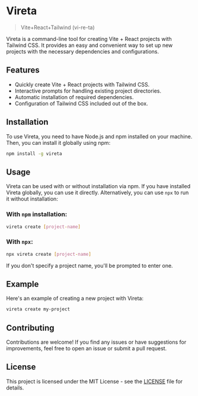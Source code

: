 # Vireta
> Vite+React+Tailwind (vi-re-ta)

Vireta is a command-line tool for creating Vite + React projects with Tailwind CSS. It provides an easy and convenient way to set up new projects with the necessary dependencies and configurations.

## Features

- Quickly create Vite + React projects with Tailwind CSS.
- Interactive prompts for handling existing project directories.
- Automatic installation of required dependencies.
- Configuration of Tailwind CSS included out of the box.

## Installation

To use Vireta, you need to have Node.js and npm installed on your machine. Then, you can install it globally using npm:

```bash
npm install -g vireta
```

## Usage

Vireta can be used with or without installation via npm. If you have installed Vireta globally, you can use it directly. Alternatively, you can use `npx` to run it without installation:

### With `npm` installation:
```bash
vireta create [project-name]
```

### With `npx`:
```bash
npx vireta create [project-name]
```

If you don't specify a project name, you'll be prompted to enter one.

## Example

Here's an example of creating a new project with Vireta:

```bash
vireta create my-project
```

## Contributing

Contributions are welcome! If you find any issues or have suggestions for improvements, feel free to open an issue or submit a pull request.

## License

This project is licensed under the MIT License - see the [LICENSE](LICENSE) file for details.

